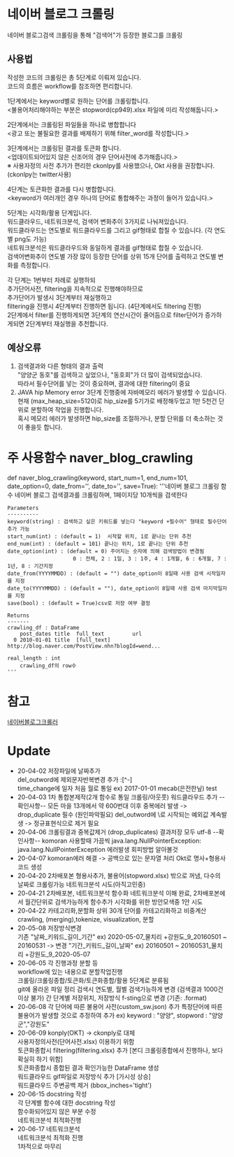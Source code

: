 # 네이버 블로그 크롤링

네이버 블로그검색 크롤링을 통해 "검색어"가 등장한 블로그를 크롤링

## 사용법
작성한 코드의 크롤링은 총 5단계로 이뤄져 있습니다.  
코드의 흐름은 workflow를 참조하면 편리합니다.  

1단계에서는 keyword별로 원하는 단어를 크롤링합니다.  
<불용어처리해야하는 부분은 stopword(cp949).xlsx 파일에 미리 작성해둡니다.>  

2단계에서는 크롤링된 파일들을 하나로 병합합니다  
<광고 또는 불필요한 결과를 배제하기 위해 filter_word를 작성합니다.>  

3단계에서는 크롤링된 결과를 토큰화 합니다.  
<업데이트되어있지 않은 신조어의 경우 단어사전에 추가해줍니다.>  
※ 사용자정의 사전 추가가 편리한 ckonlpy를 사용했으나, Okt 사용을 권장합니다. (ckonlpy는 twitter사용)  

4단계는 토큰화한 결과를 다시 병합합니다.  
<keyword가 여러개인 경우 하나의 단어로 통합해주는 과정이 들어가 있습니다.>  

5단계는 시각화/활용 단계입니다.  
워드클라우드, 네트워크분석, 검색어 변화추이 3가지로 나눠져있습니다.  
워드클라우드는 연도별로 워드클라우드를 그리고 gif형태로 합칠 수 있습니다. (각 연도별 png도 가능)  
네트워크분석은 워드클라우드와 동일하게 결과를 gif형태로 합칠 수 있습니다.  
검색어변화추이 연도별 가장 많이 등장한 단어를 상위 15개 단어를 출력하고 연도별 변화를 측정합니다.

각 단계는 1번부터 차례로 실행하되   
추가단어사전, filtering을 지속적으로 진행해야하므로   
추가단어가 발생시 3단계부터 재실행하고   
filtering을 진행시 4단계부터 진행하면 됩니다. (4단계에서도 filtering 진행)  
2단계에서 filter를 진행하게되면 3단계의 연산시간이 줄어듬으로 filter단어가 증가하게되면 2단계부터 재실행을 추천합니다.


## 예상오류
1. 검색결과와 다른 형태의 결과 출력    
    "양양군 동호"를 검색하고 싶었으나, "동호회"가 더 많이 검색되었습니다.  
    따라서 필수단어를 넣는 것이 중요하며, 결과에 대한 filtering이 중요  
2. JAVA hip Memory error
    3단계 진행중에 자바메모리 에러가 발생할 수 있습니다.  
    현재 (max_heap_size=5120)로 hip_size를 5기가로 배정해두었고 1만 5천건 단위로 분할하여 작업을 진행합니다.   
    혹시 메모리 에러가 발생하면 hip_size를 조절하거나, 분할 단위를 더 축소하는 것이 좋을듯 합니다.


# 주 사용함수 naver_blog_crawling
def naver_blog_crawling(keyword, start_num=1, end_num=101, date_option=0, date_from='', date_to='', save=True):
    '''네이버 블로그 크롤링 함수
    네이버 블로그 검색결과를 크롤링하며, 1페이지당 10개씩을 검색한다
    
    Parameters
    ----------
    keyword(string) : 검색하고 싶은 키워드를 넣는다 "keyword +필수어" 형태로 필수단어 추가 가능
    start_num(int) : (default = 1)  시작할 위치, 1로 끝나는 단위 추천
    end_num(int) : (default = 101) 끝나는 위치, 1로 끝나는 단위 추천
    date_option(int) : (default = 0) 주어지는 숫자에 의해 검색방법이 변경됨
                         0 : 전체, 2 : 1일, 3 : 1주, 4 : 1개월, 6 : 6개월, 7 : 1년, 8 : 기간지정
    date_from(YYYYMMDD) : (default = "") date_option이 8일때 사용 검색 시작일자를 지정
    date_to(YYYYMMDD) : (default = ""), date_option이 8일때 사용 검색 마지막일자를 지정
    save(bool) : (default = True)csv로 저장 여부 결정
    
    Returns 
    -------
    crawling_df : DataFrame
        post_dates title  full_text         url
      0 2010-01-01 title  [full_text]       http://blog.naver.com/PostView.nhn?blogId=wend...  
    
    real_length : int
        crawling_df의 row수 
    '''

# 참고
[네이버블로그크롤러](https://github.com/xotrs/naver-blog-crawler)

# Update
 * 20-04-02 
    저장파일에 날짜추가  
    del_outword에 제외문자반복변경 추가 :[^-]  
    time_change에 일자 처음 월로 통일  ex) 2017-01-01
    mecab(은전한닢) test 
* 20-04-03 
    1차 통합본제작(2개 함수로 통일 크롤링/아웃풋)
    워드클라우드 추가
    --확인사항--
    모든 마을 13개에서 약 600번대 이후 중복에러 발생 -> drop_duplicate 필수 (원인파악필요)
    del_outword에 \로 시작되는 예외값 계속발생 -> 정규표현식으로 제거 필요 
* 20-04-06 
    크롤링결과 중복값제거 (drop_duplicates)
    결과저장 모두 utf-8
    --확인사항--
    komoran 사용할때 가끔씩 java.lang.NullPointerException: java.lang.NullPointerException 에러발생 회피방법 알아볼것 
* 20-04-07 
    komoran에러 해결 -> 공백으로 있는 문자열 처리
    Okt로 명사+형용사코드 생성
* 20-04-20 2차배포본
    형용사추가, 불용어(stopword.xlsx) 밖으로 꺼냄, 다수의 날짜로 크롤링가능
    네트워크분석 시도(아직고민중)
* 20-04-21 2차배포본, 네트워크분석 함수화
    네트워크분석 이해 완료, 2차배포본에서 월간단위로 검색가능하게 함수추가
    시각화를 위한 방안모색중 1안 시도 
* 20-04-22 카테고리화,분할화
    상위 30개 단어를 카테고리화하고 비중계산
    crawling, (merging),tokenize, visualization, 분할
* 20-05-08 저장방식변경  
    기존 "날짜_키워드_길이_기간" 
    ex) 2020-05-07_물치리 +강원도_9_20160501 ~ 20160531 -> 변경 "기간_키워드_길이_날짜" ex) 20160501 ~ 20160531_물치리 +강원도_9_2020-05-07
* 20-06-05 각 진행과정 분할 등  
    workflow에 있는 내용으로 분할작업진행   
    크롤링/크롤링종합/토큰화/토큰화종합/활용 5단계로 분류됨  
    git에 올라온 파일 정리 
    검색시 연도별, 월별 검색가능하게 변경 (검색결과 1000건이상 불가)
    간 단계별 저장위치, 저장방식 f-sting으로 변경 (기존: .format)
* 20-06-08 각 단어에 따른 불용어 사전(custom_sw.json) 추가
    특정단어에 따른 불용어가 발생할 것으로 추정하여 추가 ex) keyword : "양양", stopword : "양양군","강원도" 
* 20-06-09 konply(OKT) -> ckonply로 대체  
    사용자정의사전(단어사전.xlsx) 이용하기 위함  
    토큰화종합시 filtering(filtering.xlsx) 추가 [본디 크롤링종합에서 진행하나, 보다 확실히 하기 위함]  
    토큰화종합시 종합된 결과 확인가능한 DataFrame 생성  
    워드클라우드 gif파일로 저장방식 추가 [가시성 상승]  
    워드클라우드 주변공백 제거 (bbox_inches='tight')  
* 20-06-15 docstring 작성  
    각 단계별 함수에 대한 docstring 작성  
    함수화되어있지 않은 부분 수정  
    네트워크분석 최적화진행  
* 20-06-17 네트워크분석   
    네트워크분석 최적화 진행  
    1차적으로 마무리  
